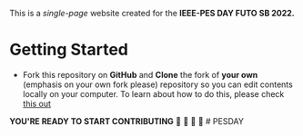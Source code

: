 This is a *single-page* website created for the **IEEE-PES DAY FUTO SB 2022.**

# Getting Started
* Fork this repository on **GitHub** and **Clone** the fork of **your own** \(emphasis on your own fork please\) repository so you can edit contents locally on your computer. To learn about how to do this, please check [this out](https://docs.github.com/en/github-ae@latest/get-started/quickstart/fork-a-repo)

**YOU'RE READY TO START CONTRIBUTING** 🚀 🚀 🚀 🚀 # PESDAY
